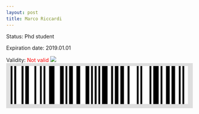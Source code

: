 ```yaml
---
layout: post
title: Marco Riccardi
---
```


Status: Phd student

Expiration date: 2019.01.01

Validity: <font color="red"> Not valid</font> 
![](/members/img/Marco_Riccardi.png)
![](/members/img/bar.png)
